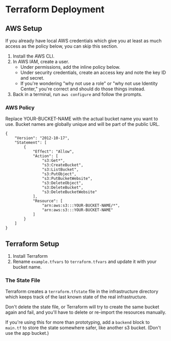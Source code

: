 # Terraform Deployment

## AWS Setup

If you already have local AWS credentials which give you at least as much access as the policy below, you can skip this section.

1. Install the AWS CLI.
1. In AWS IAM, create a user.
   * Under permissions, add the inline policy below.
   * Under security credentials, create an access key and note the key ID and secret.
   * If you're wondering "why not use a role" or "why not use Identity Center," you're correct and should do those things instead.
1. Back in a terminal, run `aws configure` and follow the prompts.

### AWS Policy

Replace YOUR-BUCKET-NAME with the actual bucket name you want to use. Bucket names are globally unique and will be part of the public URL.

```
{
    "Version": "2012-10-17",
    "Statement": [
        {
            "Effect": "Allow",
            "Action": [
                "s3:Get*",
                "s3:CreateBucket",
                "s3:ListBucket",
                "s3:PutObject",
                "s3:PutBucketWebsite",
                "s3:DeleteObject",
                "s3:DeleteBucket",
                "s3:DeleteBucketWebsite"
            ],
            "Resource": [
                "arn:aws:s3:::YOUR-BUCKET-NAME/*",
                "arn:aws:s3:::YOUR-BUCKET-NAME"
            ]
        }
    ]
}
```

## Terraform Setup

1. Install Terraform
1. Rename `example.tfvars` to `terraform.tfvars` and update it with your bucket name.

### The State File

Terraform creates a `terraform.tfstate` file in the infrastructure directory which keeps track of the last known state of the real infrastructure.

Don't delete the state file, or Terraform will try to create the same bucket again and fail, and you'll have to delete or re-import the resources manually.

If you're using this for more than prototyping, add a `backend` block to `main.tf` to store the state somewhere safer, like another s3 bucket. (Don't use the app bucket.)
